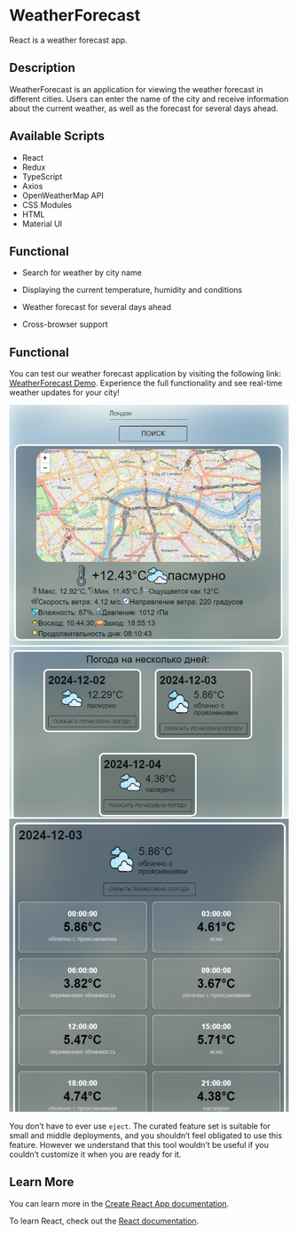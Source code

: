 # WeatherForecast
React is a weather forecast app.

## Description
WeatherForecast is an application for viewing the weather forecast in different cities. Users can enter the name of the city and receive information about the current weather, as well as the forecast for several days ahead.

## Available Scripts
- React
- Redux
- TypeScript
- Axios
- OpenWeatherMap API
- CSS Modules
- HTML
- Material UI

  
## Functional

- Search for weather by city name

- Displaying the current temperature, humidity and conditions

- Weather forecast for several days ahead

- Cross-browser support



## Functional
You can test our weather forecast application by visiting the following link: [WeatherForecast Demo](https://alexeypiskunovich.github.io/Weather/).
Experience the full functionality and see real-time weather updates for your city!

<img src="https://github.com/alexeypiskunovich/Weather/blob/main/Screenshot/2024-12-02_01-11-16.png" width="800">
<img src="https://github.com/alexeypiskunovich/Weather/blob/main/Screenshot/2024-12-02_01-13-22.png" width="800">
<img src="https://github.com/alexeypiskunovich/Weather/blob/main/Screenshot/2024-12-02_01-15-26.png" width="800">









You don’t have to ever use `eject`. The curated feature set is suitable for small and middle deployments, and you shouldn’t feel obligated to use this feature. However we understand that this tool wouldn’t be useful if you couldn’t customize it when you are ready for it.

## Learn More

You can learn more in the [Create React App documentation](https://facebook.github.io/create-react-app/docs/getting-started).

To learn React, check out the [React documentation](https://reactjs.org/).
